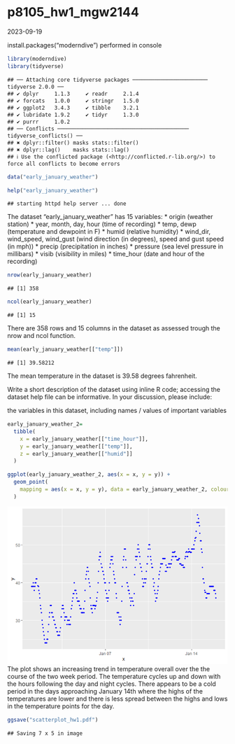 p8105_hw1_mgw2144
================
2023-09-19

install.packages(“moderndive”) performed in console

``` r
library(moderndive)
library(tidyverse)
```

    ## ── Attaching core tidyverse packages ──────────────────────── tidyverse 2.0.0 ──
    ## ✔ dplyr     1.1.3     ✔ readr     2.1.4
    ## ✔ forcats   1.0.0     ✔ stringr   1.5.0
    ## ✔ ggplot2   3.4.3     ✔ tibble    3.2.1
    ## ✔ lubridate 1.9.2     ✔ tidyr     1.3.0
    ## ✔ purrr     1.0.2     
    ## ── Conflicts ────────────────────────────────────────── tidyverse_conflicts() ──
    ## ✖ dplyr::filter() masks stats::filter()
    ## ✖ dplyr::lag()    masks stats::lag()
    ## ℹ Use the conflicted package (<http://conflicted.r-lib.org/>) to force all conflicts to become errors

``` r
data("early_january_weather")
```

``` r
help("early_january_weather")
```

    ## starting httpd help server ... done

The dataset “early_january_weather” has 15 variables: \* origin (weather
station) \* year, month, day, hour (time of recording) \* temp, dewp
(temperature and dewpoint in F) \* humid (relative humidity) \*
wind_dir, wind_speed, wind_gust (wind direction (in degrees), speed and
gust speed (in mph)) \* precip (precipitation in inches) \* pressure
(sea level pressure in millibars) \* visib (visibility in miles) \*
time_hour (date and hour of the recording)

``` r
nrow(early_january_weather)
```

    ## [1] 358

``` r
ncol(early_january_weather)
```

    ## [1] 15

There are 358 rows and 15 columns in the dataset as assessed trough the
nrow and ncol function.

``` r
mean(early_january_weather[["temp"]])
```

    ## [1] 39.58212

The mean temperature in the dataset is 39.58 degrees fahrenheit.

Write a short description of the dataset using inline R code; accessing
the dataset help file can be informative. In your discussion, please
include:

the variables in this dataset, including names / values of important
variables

``` r
early_january_weather_2=
  tibble(
    x = early_january_weather[["time_hour"]],
    y = early_january_weather[["temp"]],
    z = early_january_weather[["humid"]]
  )
```

``` r
ggplot(early_january_weather_2, aes(x = x, y = y)) + 
  geom_point(
    mapping = aes(x = x, y = y), data = early_january_weather_2, colour = 'blue', size = 1
  )
```

![](p8105_hw1_mgw2144_files/figure-gfm/unnamed-chunk-7-1.png)<!-- -->
The plot shows an increasing trend in temperature overall over the the
course of the two week period. The temperature cycles up and down with
the hours following the day and night cycles. There appears to be a cold
period in the days approaching January 14th where the highs of the
temperatures are lower and there is less spread between the highs and
lows in the temperature points for the day.

``` r
ggsave("scatterplot_hw1.pdf")
```

    ## Saving 7 x 5 in image
